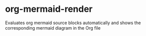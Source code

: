 # org-mermaid-render
Evaluates org mermaid source blocks automatically and shows the corresponding mermaid diagram in the Org file
